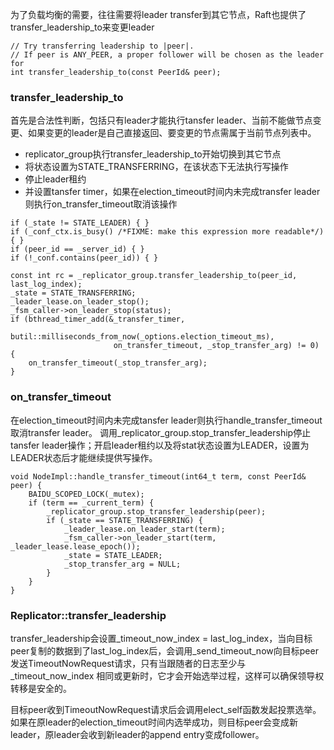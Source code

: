为了负载均衡的需要，往往需要将leader transfer到其它节点，Raft也提供了transfer_leadership_to来变更leader
```
// Try transferring leadership to |peer|.
// If peer is ANY_PEER, a proper follower will be chosen as the leader for
int transfer_leadership_to(const PeerId& peer);
```

### transfer_leadership_to
首先是合法性判断，包括只有leader才能执行tansfer leader、当前不能做节点变更、如果变更的leader是自己直接返回、要变更的节点需属于当前节点列表中。
- replicator_group执行transfer_leadership_to开始切换到其它节点
- 将状态设置为STATE_TRANSFERRING，在该状态下无法执行写操作
- 停止leader租约
- 并设置tansfer timer，如果在election_timeout时间内未完成transfer leader则执行on_transfer_timeout取消该操作 

```
if (_state != STATE_LEADER) { }
if (_conf_ctx.is_busy() /*FIXME: make this expression more readable*/) { }
if (peer_id == _server_id) { }
if (!_conf.contains(peer_id)) { }

const int rc = _replicator_group.transfer_leadership_to(peer_id, last_log_index);
_state = STATE_TRANSFERRING;
_leader_lease.on_leader_stop();
_fsm_caller->on_leader_stop(status);
if (bthread_timer_add(&_transfer_timer,
                       butil::milliseconds_from_now(_options.election_timeout_ms),
                       on_transfer_timeout, _stop_transfer_arg) != 0) {
    on_transfer_timeout(_stop_transfer_arg);
}
```

### on_transfer_timeout
在election_timeout时间内未完成tansfer leader则执行handle_transfer_timeout取消transfer leader。
调用_replicator_group.stop_transfer_leadership停止tansfer leader操作；开启leader租约以及将stat状态设置为LEADER，设置为LEADER状态后才能继续提供写操作。 

```
void NodeImpl::handle_transfer_timeout(int64_t term, const PeerId& peer) {
    BAIDU_SCOPED_LOCK(_mutex);
    if (term == _current_term) {
        _replicator_group.stop_transfer_leadership(peer);
        if (_state == STATE_TRANSFERRING) {
            _leader_lease.on_leader_start(term);
            _fsm_caller->on_leader_start(term, _leader_lease.lease_epoch());
            _state = STATE_LEADER;
            _stop_transfer_arg = NULL;
        }
    }
}
```

### Replicator::transfer_leadership
transfer_leadership会设置_timeout_now_index = last_log_index，当向目标peer复制的数据到了last_log_index后，会调用_send_timeout_now向目标peer发送TimeoutNowRequest请求，只有当跟随者的日志至少与 _timeout_now_index 相同或更新时，它才会开始选举过程，这样可以确保领导权转移是安全的。  

目标peer收到TimeoutNowRequest请求后会调用elect_self函数发起投票选举。如果在原leader的election_timeout时间内选举成功，则目标peer会变成新leader，原leader会收到新leader的append entry变成follower。 


